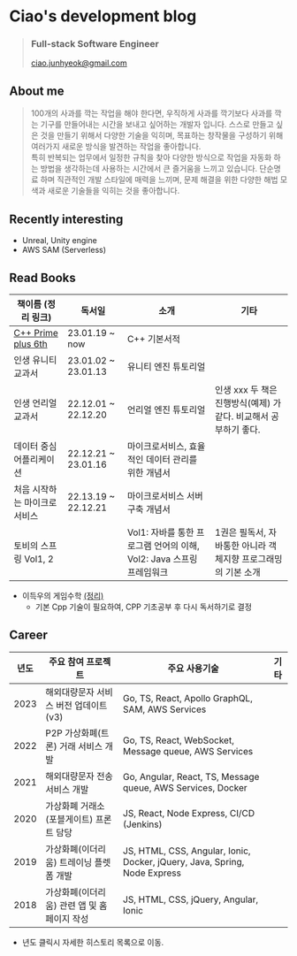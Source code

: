 # Ciao's development blog

> ### Full-stack Software Engineer
> ciao.junhyeok@gmail.com

## About me

> 100개의 사과를 깍는 작업을 해야 한다면, 우직하게 사과를 깍기보다 사과를 깍는 기구를 만들어내는 시간을 보내고 싶어하는 개발자 입니다.
> 스스로 만들고 싶은 것을 만들기 위해서 다양한 기술을 익히며, 목표하는 창작물을 구성하기 위해 여러가지 새로운 방식을 발견하는 작업을 좋아합니다.   
> 특히 반복되는 업무에서 일정한 규칙을 찾아 다양한 방식으로 작업을 자동화 하는 방법을 생각하는데 사용하는 시간에서 큰 즐거움을 느끼고 있습니다.
> 단순명료 하며 직관적인 개발 스타일에 매력을 느끼며, 문제 해결을 위한 다양한 해법 모색과 새로운 기술들을 익히는 것을 좋아합니다.

## Recently interesting

* Unreal, Unity engine
* AWS SAM (Serverless)

## Read Books

| 책이름 (정리 링크)                                           | 독서일                 | 소개                                             | 기타                                       |
|-------------------------------------------------------|---------------------|------------------------------------------------|------------------------------------------|
| [C++ Prime plus 6th](books/cppPrimePlus6th/readme.md) | 23.01.19 ~ now      | C++ 기본서적                                       |                                          |
| 인생 유니티 교과서                                            | 23.01.02 ~ 23.01.13 | 유니티 엔진 튜토리얼                                    |                                          |
| 인생 언리얼 교과서                                            | 22.12.01 ~ 22.12.20 | 언리얼 엔진 튜토리얼                                    | 인생 xxx 두 책은 진행방식(예제) 가 같다. 비교해서 공부하기 좋다. |
| 데이터 중심 어플리케이션                                         | 22.12.21 ~ 23.01.16 | 마이크로서비스, 효율적인 데이터 관리를 위한 개념서                   |                                          |
| 처음 시작하는 마이크로 서비스                                      | 22.13.19 ~ 22.12.21 | 마이크로서비스 서버 구축 개념서                              |                                          |
| 토비의 스프링  Vol1, 2                                      |                     | Vol1: 자바를 통한 프로그램 언어의 이해, Vol2: Java 스프링 프레임워크 | 1권은 필독서, 자바통한 아니라 객체지향 프로그래밍의 기본 소개      |

* 이득우의 게임수학 [(정리)](books/gameMath/readme.md)
    * 기본 Cpp 기술이 필요하여, CPP 기초공부 후 다시 독서하기로 결정

## Career

| 년도   | 주요 참여 프로젝트                | 주요 사용기술                                                                   | 기타  |
|------|---------------------------|---------------------------------------------------------------------------|-----|
| 2023 | 해외대량문자 서비스 버전 업데이트 (v3)   | Go, TS, React, Apollo GraphQL, SAM, AWS Services                          |     |
| 2022 | P2P 가상화폐(트론) 거래 서비스 개발    | Go, TS,  React, WebSocket, Message queue, AWS Services                    |     |
| 2021 | 해외대량문자 전송 서비스 개발          | Go, Angular, React, TS, Message queue, AWS Services, Docker               |     |
| 2020 | 가상화폐 거래소 (포블게이트) 프론트 담당   | JS, React, Node Express, CI/CD (Jenkins)                                  |     |
| 2019 | 가상화폐(이더리움) 트레이닝 플렛폼 개발    | JS, HTML, CSS, Angular, Ionic, Docker, jQuery, Java, Spring, Node Express |     |
| 2018 | 가상화폐(이더리움) 관련 앱 및 홈페이지 작성 | JS, HTML, CSS, jQuery, Angular, Ionic                                     |     |

* 년도 클릭시 자세한 히스토리 목록으로 이동.